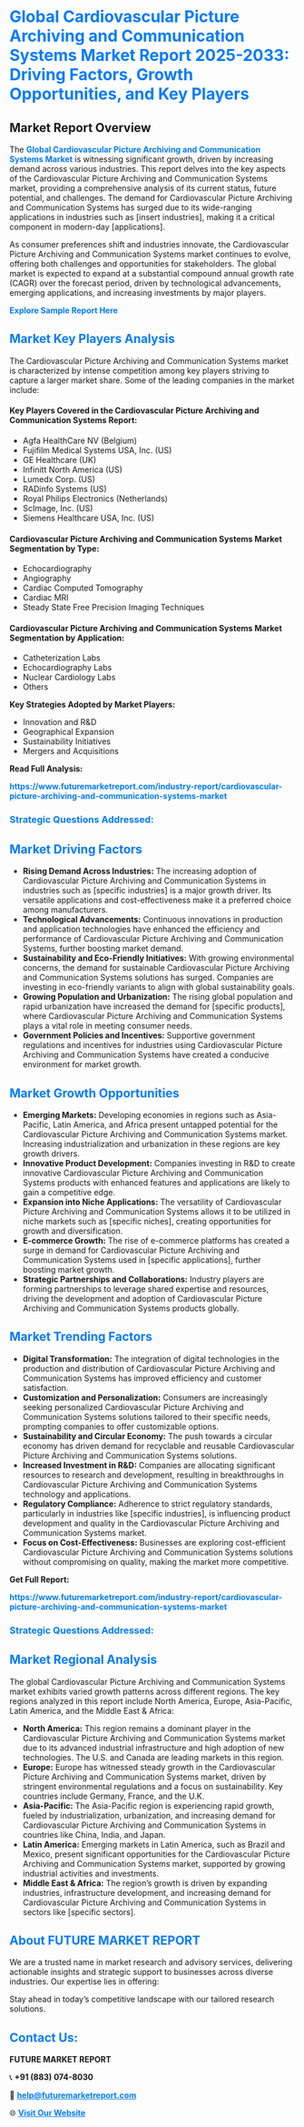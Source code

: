 <h1 style="color: #007BFF;">Global Cardiovascular Picture Archiving and Communication Systems Market Report 2025-2033: Driving Factors, Growth Opportunities, and Key Players</h1>

<section id="overview">
<h2>Market Report Overview</h2>
<p>The <a href="https://www.futuremarketreport.com/industry-report/cardiovascular-picture-archiving-and-communication-systems-market" style="color: #007BFF; text-decoration: none;"><strong>Global Cardiovascular Picture Archiving and Communication Systems Market</strong></a> is witnessing significant growth, driven by increasing demand across various industries. This report delves into the key aspects of the Cardiovascular Picture Archiving and Communication Systems market, providing a comprehensive analysis of its current status, future potential, and challenges. The demand for Cardiovascular Picture Archiving and Communication Systems has surged due to its wide-ranging applications in industries such as [insert industries], making it a critical component in modern-day [applications].</p>
<p>As consumer preferences shift and industries innovate, the Cardiovascular Picture Archiving and Communication Systems market continues to evolve, offering both challenges and opportunities for stakeholders. The global market is expected to expand at a substantial compound annual growth rate (CAGR) over the forecast period, driven by technological advancements, emerging applications, and increasing investments by major players.</p>
</section>

<section id="overview">
<p><a href="https://www.futuremarketreport.com/request-sample/reportId=53776" style="color: #007BFF; text-decoration: none;"><strong>Explore Sample Report Here</strong></a></p>
</section>

<section id="key-players">
<h2 style="color: #007BFF;">Market Key Players Analysis</h2>
<p>The Cardiovascular Picture Archiving and Communication Systems market is characterized by intense competition among key players striving to capture a larger market share. Some of the leading companies in the market include:</p>
<h4>Key Players Covered in the Cardiovascular Picture Archiving and Communication Systems Report:</h4>
<ul><li>Agfa HealthCare NV (Belgium)</li><li>Fujifilm Medical Systems USA, Inc. (US)</li><li>GE Healthcare (UK)</li><li>Infinitt North America (US)</li><li>Lumedx Corp. (US)</li><li>RADinfo Systems (US)</li><li>Royal Philips Electronics (Netherlands)</li><li>ScImage, Inc. (US)</li><li>Siemens Healthcare USA, Inc. (US)</li></ul>
<h4>Cardiovascular Picture Archiving and Communication Systems Market Segmentation by Type:</h4>
<ul><li>Echocardiography</li><li>Angiography</li><li>Cardiac Computed Tomography</li><li>Cardiac MRI</li><li>Steady State Free Precision Imaging Techniques</li></ul>

<h4>Cardiovascular Picture Archiving and Communication Systems Market Segmentation by Application:</h4>
<ul><li>Catheterization Labs</li><li>Echocardiography Labs</li><li>Nuclear Cardiology Labs</li><li>Others</li></ul>
<p><strong>Key Strategies Adopted by Market Players:</strong></p>
<ul>
<li>Innovation and R&D</li>
<li>Geographical Expansion</li>
<li>Sustainability Initiatives</li>
<li>Mergers and Acquisitions</li>
</ul>
</section>

<section>
<p><strong>Read Full Analysis: </strong></p><a href="https://www.futuremarketreport.com/industry-report/cardiovascular-picture-archiving-and-communication-systems-market" style="color: #007BFF; text-decoration: none;"><strong>https://www.futuremarketreport.com/industry-report/cardiovascular-picture-archiving-and-communication-systems-market</strong></a>
<h3 style="color: #007BFF;">Strategic Questions Addressed:</h3>
</section>

<section id="driving-factors">
<h2 style="color: #007BFF;">Market Driving Factors</h2>
<ul>
<li><strong>Rising Demand Across Industries:</strong> The increasing adoption of Cardiovascular Picture Archiving and Communication Systems in industries such as [specific industries] is a major growth driver. Its versatile applications and cost-effectiveness make it a preferred choice among manufacturers.</li>
<li><strong>Technological Advancements:</strong> Continuous innovations in production and application technologies have enhanced the efficiency and performance of Cardiovascular Picture Archiving and Communication Systems, further boosting market demand.</li>
<li><strong>Sustainability and Eco-Friendly Initiatives:</strong> With growing environmental concerns, the demand for sustainable Cardiovascular Picture Archiving and Communication Systems solutions has surged. Companies are investing in eco-friendly variants to align with global sustainability goals.</li>
<li><strong>Growing Population and Urbanization:</strong> The rising global population and rapid urbanization have increased the demand for [specific products], where Cardiovascular Picture Archiving and Communication Systems plays a vital role in meeting consumer needs.</li>
<li><strong>Government Policies and Incentives:</strong> Supportive government regulations and incentives for industries using Cardiovascular Picture Archiving and Communication Systems have created a conducive environment for market growth.</li>
</ul>
</section>

<section id="growth-opportunities">
<h2 style="color: #007BFF;">Market Growth Opportunities</h2>
<ul>
<li><strong>Emerging Markets:</strong> Developing economies in regions such as Asia-Pacific, Latin America, and Africa present untapped potential for the Cardiovascular Picture Archiving and Communication Systems market. Increasing industrialization and urbanization in these regions are key growth drivers.</li>
<li><strong>Innovative Product Development:</strong> Companies investing in R&D to create innovative Cardiovascular Picture Archiving and Communication Systems products with enhanced features and applications are likely to gain a competitive edge.</li>
<li><strong>Expansion into Niche Applications:</strong> The versatility of Cardiovascular Picture Archiving and Communication Systems allows it to be utilized in niche markets such as [specific niches], creating opportunities for growth and diversification.</li>
<li><strong>E-commerce Growth:</strong> The rise of e-commerce platforms has created a surge in demand for Cardiovascular Picture Archiving and Communication Systems used in [specific applications], further boosting market growth.</li>
<li><strong>Strategic Partnerships and Collaborations:</strong> Industry players are forming partnerships to leverage shared expertise and resources, driving the development and adoption of Cardiovascular Picture Archiving and Communication Systems products globally.</li>
</ul>
</section>

<section id="trending-factors">
<h2 style="color: #007BFF;">Market Trending Factors</h2>
<ul>
<li><strong>Digital Transformation:</strong> The integration of digital technologies in the production and distribution of Cardiovascular Picture Archiving and Communication Systems has improved efficiency and customer satisfaction.</li>
<li><strong>Customization and Personalization:</strong> Consumers are increasingly seeking personalized Cardiovascular Picture Archiving and Communication Systems solutions tailored to their specific needs, prompting companies to offer customizable options.</li>
<li><strong>Sustainability and Circular Economy:</strong> The push towards a circular economy has driven demand for recyclable and reusable Cardiovascular Picture Archiving and Communication Systems solutions.</li>
<li><strong>Increased Investment in R&D:</strong> Companies are allocating significant resources to research and development, resulting in breakthroughs in Cardiovascular Picture Archiving and Communication Systems technology and applications.</li>
<li><strong>Regulatory Compliance:</strong> Adherence to strict regulatory standards, particularly in industries like [specific industries], is influencing product development and quality in the Cardiovascular Picture Archiving and Communication Systems market.</li>
<li><strong>Focus on Cost-Effectiveness:</strong> Businesses are exploring cost-efficient Cardiovascular Picture Archiving and Communication Systems solutions without compromising on quality, making the market more competitive.</li>
</ul>
</section>

<section>
<p><strong>Get Full Report: </strong></p><a href="https://www.futuremarketreport.com/industry-report/cardiovascular-picture-archiving-and-communication-systems-market" style="color: #007BFF; text-decoration: none;"><strong>https://www.futuremarketreport.com/industry-report/cardiovascular-picture-archiving-and-communication-systems-market</strong></a>
<h3 style="color: #007BFF;">Strategic Questions Addressed:</h3>
</section>


<section id="regional-analysis">
<h2 style="color: #007BFF;">Market Regional Analysis</h2>
<p>The global Cardiovascular Picture Archiving and Communication Systems market exhibits varied growth patterns across different regions. The key regions analyzed in this report include North America, Europe, Asia-Pacific, Latin America, and the Middle East & Africa:</p>
<ul>
<li><strong>North America:</strong> This region remains a dominant player in the Cardiovascular Picture Archiving and Communication Systems market due to its advanced industrial infrastructure and high adoption of new technologies. The U.S. and Canada are leading markets in this region.</li>
<li><strong>Europe:</strong> Europe has witnessed steady growth in the Cardiovascular Picture Archiving and Communication Systems market, driven by stringent environmental regulations and a focus on sustainability. Key countries include Germany, France, and the U.K.</li>
<li><strong>Asia-Pacific:</strong> The Asia-Pacific region is experiencing rapid growth, fueled by industrialization, urbanization, and increasing demand for Cardiovascular Picture Archiving and Communication Systems in countries like China, India, and Japan.</li>
<li><strong>Latin America:</strong> Emerging markets in Latin America, such as Brazil and Mexico, present significant opportunities for the Cardiovascular Picture Archiving and Communication Systems market, supported by growing industrial activities and investments.</li>
<li><strong>Middle East & Africa:</strong> The region’s growth is driven by expanding industries, infrastructure development, and increasing demand for Cardiovascular Picture Archiving and Communication Systems in sectors like [specific sectors].</li>
</ul>
</section>

<footer>
<h2 style="color: #007BFF;">About FUTURE MARKET REPORT</h2>
<p>We are a trusted name in market research and advisory services, delivering actionable insights and strategic support to businesses across diverse industries. Our expertise lies in offering:</p>

<p>Stay ahead in today’s competitive landscape with our tailored research solutions.</p>

<h2 style="color: #007BFF;">Contact Us:</h2>
<p><strong>FUTURE MARKET REPORT</strong></p>
<p>📞 <strong>+91 (883) 074-8030</strong></p>
<p>📧 <strong><a href="mailto:help@futuremarketreport.com" style="color: #007BFF;">help@futuremarketreport.com</a></strong></p>
<p>🌐 <strong><a href="https://www.futuremarketreport.com/" style="color: #007BFF;">Visit Our Website</a></strong></p>
</footer>